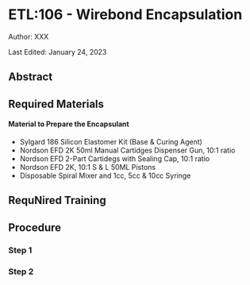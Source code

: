 # ETL:106 - Wirebond Encapsulation

Author: XXX

Last Edited: January 24, 2023

## Abstract

## Required Materials
  #### Material to Prepare the Encapsulant
   - Sylgard 186 Silicon Elastomer Kit (Base & Curing Agent)
   - Nordson EFD 2K 50ml Manual Cartidges Dispenser Gun, 10:1 ratio
   - Nordson EFD 2-Part Cartidegs with Sealing Cap, 10:1 ratio
   - Nordson EFD 2K, 10:1 S & L 50ML Pistons
   - Disposable Spiral Mixer and 1cc, 5cc & 10cc Syringe
## RequNired Training

## Procedure

### Step 1

### Step 2
